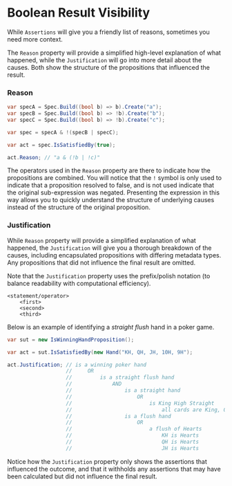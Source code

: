 # Boolean Result Visibility

While `Assertions` will give you a friendly list of reasons, sometimes you need more context.

The `Reason` property will provide a simplified high-level explanation of what happened, while the `Justification`
will go into more detail about the causes.  Both show the structure of the propositions that influenced the result.

### Reason
```csharp
var specA = Spec.Build((bool b) => b).Create("a");
var specB = Spec.Build((bool b) => !b).Create("b");
var specC = Spec.Build((bool b) => !b).Create("c");

var spec = specA & !(specB | specC);

var act = spec.IsSatisfiedBy(true);

act.Reason; // "a & (!b | !c)"
```

The operators used in the `Reason` property are there to indicate how the propositions are combined.
You will notice that the `!` symbol is only used to indicate that a proposition resolved to false, and is not used
indicate that the original sub-expression was negated.
Presenting the expression in this way allows you to quickly understand the structure of underlying causes instead of
the structure of the original proposition.

### Justification

While `Reason` property will provide a simplified
explanation of what happened, the `Justification` will give you a thorough breakdown of the causes, including
encapsulated propositions with differing metadata types.
Any propositions that did not influence the final result are omitted.

Note that the `Justification` property uses the prefix/polish notation
(to balance readability with computational efficiency).

    <statement/operator>
        <first>
        <second>
        <third>

Below is an example of identifying a _straight flush_ hand in a poker game.

```csharp
var sut = new IsWinningHandProposition();

var act = sut.IsSatisfiedBy(new Hand("KH, QH, JH, 10H, 9H");

act.Justification; // is a winning poker hand
                   //     OR
                   //         is a straight flush hand
                   //             AND
                   //                 is a straight hand
                   //                     OR
                   //                         is King High Straight
                   //                             all cards are King, Queen, Jack
                   //                 is a flush hand
                   //                     OR
                   //                         a flush of Hearts
                   //                             KH is Hearts
                   //                             QH is Hearts
                   //                             JH is Hearts
```

Notice how the `Justification` property only shows the assertions that influenced the outcome, and that it withholds
any assertions that may have been calculated but did not influence the final result.

